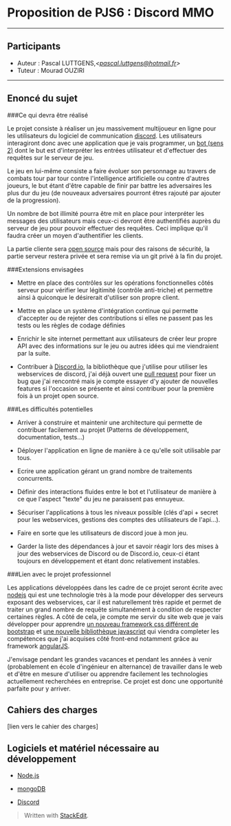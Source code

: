 
Proposition de PJS6 : Discord MMO
=============================


----------


Participants
----------------
- Auteur : Pascal LUTTGENS,_<<pascal.luttgens@hotmail.fr>>_
- Tuteur : Mourad OUZIRI


----------


Enoncé du sujet
-----------
###Ce qui devra être réalisé

Le projet consiste à réaliser un jeu massivement multijoueur en ligne pour les utilisateurs du logiciel de communication [discord](https://discordapp.com/). Les utilisateurs interagiront donc avec une application que je vais programmer, un [bot (sens 2)](http://www.linternaute.com/dictionnaire/fr/definition/bot/) dont le but est d'interpréter les entrées utilisateur et d'effectuer des requêtes sur le serveur de jeu.

Le jeu en lui-même consiste a faire évoluer son personnage au travers de combats tour par tour contre l'intelligence artificielle ou contre d'autres joueurs, le but étant d'être capable de finir par battre les adversaires les plus dur du jeu (de nouveaux adversaires pourront êtres rajouté par ajouter de la progression).

Un nombre de bot illimité pourra être mit en place pour interpréter les messages des utilisateurs mais ceux-ci devront être authentifiés auprès du serveur de jeu pour pouvoir effectuer des requêtes. Ceci implique qu'il faudra créer un moyen d'authentifier les clients.

La partie cliente sera [open source](https://github.com/GenjitsuGame/bot-mmo-client) mais pour des raisons de sécurité, la partie serveur restera privée et sera remise via un git privé à la fin du projet.

###Extensions envisagées

- Mettre en place des contrôles sur les opérations fonctionnelles côtés serveur pour vérifier leur légitimité (contrôle anti-triche) et permettre ainsi à quiconque le désirerait d'utiliser son propre client.

- Mettre en place un système d'intégration continue qui permette d'accepter ou de rejeter des contributions si elles ne passent pas les tests ou les règles de codage définies

- Enrichir le site internet permettant aux utilisateurs de créer leur propre API avec des informations sur le jeu ou autres idées qui me viendraient par la suite.

- Contribuer à [Discord.io](https://github.com/izy521/discord.io), la bibliothèque que j'utilise pour utiliser les webservices de discord, j'ai déjà ouvert une [pull request](https://github.com/izy521/discord.io/pull/36) pour fixer un bug que j'ai rencontré mais je compte essayer d'y ajouter de nouvelles features si l'occasion se présente et ainsi contribuer pour la première fois à un projet open source.


###Les difficultés potentielles

- Arriver à construire et maintenir une architecture qui permette de contribuer facilement au projet (Patterns de développement, documentation, tests...)

- Déployer l'application en ligne de manière à ce qu'elle soit utilisable par tous.

- Ecrire une application gérant un grand nombre de traitements concurrents.

- Définir des interactions fluides entre le bot et l'utilisateur de manière à ce que l'aspect "texte" du jeu ne paraissent pas ennuyeux.

- Sécuriser l'applications à tous les niveaux possible (clés d'api + secret pour les webservices, gestions des comptes des utilisateurs de l'api...).

- Faire en sorte que les utilisateurs de discord joue à mon jeu.

- Garder la liste des dépendances à jour et savoir réagir lors des mises à jour des webservices de Discord ou de Discord.io, ceux-ci étant toujours en développement et étant donc relativement instables.

###Lien avec le projet professionnel

Les applications développées dans les cadre de ce projet seront écrite avec [nodejs](https://nodejs.org/en/) qui est une technologie très à la mode pour développer des serveurs exposant des webservices, car il est naturellement très rapide et permet de traiter un grand nombre de requête simultanément à condition de respecter certaines règles. A côté de cela, je compte me servir du site web que je vais développer pour apprendre [un nouveau framework css différent de bootstrap](http://foundation.zurb.com/) et [une nouvelle bibliothèque javascript](https://facebook.github.io/react/) qui viendra completer les compétences que j'ai acquises côté front-end notamment grâce au framework [angularJS](https://angularjs.org/).

 J'envisage pendant les grandes vacances et pendant les années à venir (probablement en école d'ingénieur en alternance) de travailler dans le web et d'être en mesure d'utiliser ou apprendre facilement les technologies actuellement recherchées en entreprise. Ce projet est donc une opportunité parfaite pour y arriver.


Cahiers des charges
------------------------

[lien vers le cahier des charges]

Logiciels et matériel nécessaire au développement
-------------------------------------------------------------

- [Node.js](https://nodejs.org/en/)

- [mongoDB](https://www.mongodb.org/)

- [Discord](https://discordapp.com)


> Written with [StackEdit](https://stackedit.io/).